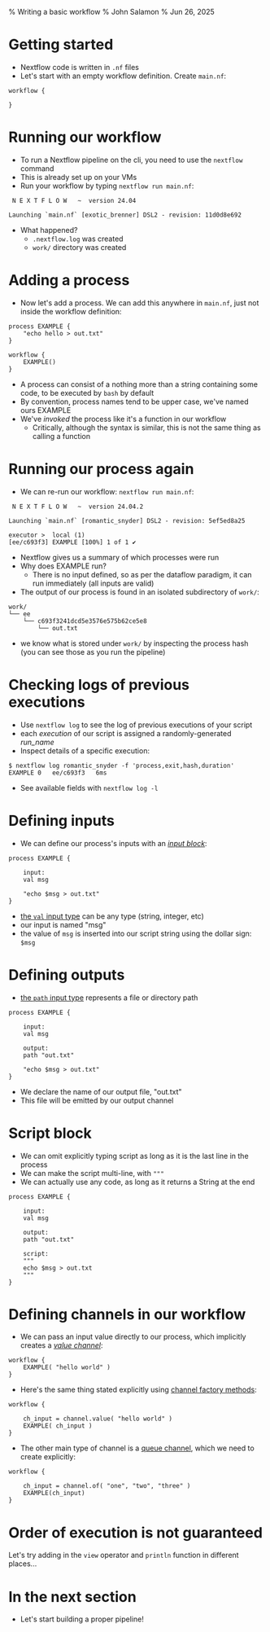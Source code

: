 % Writing a basic workflow
% John Salamon
% Jun 26, 2025

# Getting started

- Nextflow code is written in `.nf` files
- Let's start with an empty workflow definition. Create `main.nf`:

```
workflow {

}
```

# Running our workflow

- To run a Nextflow pipeline on the cli, you need to use the `nextflow` command
- This is already set up on your VMs
- Run your workflow by typing `nextflow run main.nf`:

```
 N E X T F L O W   ~  version 24.04

Launching `main.nf` [exotic_brenner] DSL2 - revision: 11d0d8e692
```

- What happened?
    - `.nextflow.log` was created
    - `work/` directory was created

# Adding a process

- Now let's add a process. We can add this anywhere in `main.nf`, just not inside the workflow definition:

```
process EXAMPLE {
    "echo hello > out.txt"
}

workflow {
    EXAMPLE()
}
```

- A process can consist of a nothing more than a string containing some code, to be executed by `bash` by default
- By convention, process names tend to be upper case, we've named ours EXAMPLE
- We've *invoked* the process like it's a function in our workflow
    - Critically, although the syntax is similar, this is not the same thing as calling a function 


# Running our process again

- We can re-run our workflow: `nextflow run main.nf`:

```
 N E X T F L O W   ~  version 24.04.2

Launching `main.nf` [romantic_snyder] DSL2 - revision: 5ef5ed8a25

executor >  local (1)
[ee/c693f3] EXAMPLE [100%] 1 of 1 ✔
```

- Nextflow gives us a summary of which processes were run
- Why does EXAMPLE run?
    - There is no input defined, so as per the dataflow paradigm, it can run immediately (all inputs are valid)
- The output of our process is found in an isolated subdirectory of `work/`:

```
work/
└── ee
    └── c693f3241dcd5e3576e575b62ce5e8
        └── out.txt
```

- we know what is stored under `work/` by inspecting the process hash (you can see those as you run the pipeline)


# Checking logs of previous executions

- Use `nextflow log` to see the log of previous executions of your script
- each *execution* of our script is assigned a randomly-generated *run_name*
- Inspect details of a specific execution:

```
$ nextflow log romantic_snyder -f 'process,exit,hash,duration'
EXAMPLE	0	ee/c693f3	6ms
```

- See available fields with `nextflow log -l`

# Defining inputs

- We can define our process's inputs with an [*input block*](https://www.nextflow.io/docs/latest/process.html#inputs):

```
process EXAMPLE {
    
    input:
    val msg

    "echo $msg > out.txt"
}
```

- [the `val` input type](https://www.nextflow.io/docs/latest/process.html#input-type-val) can be any type (string, integer, etc)
- our input is named "msg"
- the value of `msg` is inserted into our script string using the dollar sign: `$msg`


# Defining outputs

- [the `path` input type](https://www.nextflow.io/docs/latest/process.html#input-type-path) represents a file or directory path

```
process EXAMPLE {

    input:
    val msg

    output:
    path "out.txt"

    "echo $msg > out.txt"
}
```

- We declare the name of our output file, "out.txt"
- This file will be emitted by our output channel

# Script block

- We can omit explicitly typing script as long as it is the last line in the process
- We can make the script multi-line, with `"""`
- We can actually use any code, as long as it returns a String at the end

```
process EXAMPLE {

    input:
    val msg

    output:
    path "out.txt"
    
    script:
    """
    echo $msg > out.txt
    """
}
```

# Defining channels in our workflow

- We can pass an input value directly to our process, which implicitly creates a [*value channel*](https://www.nextflow.io/docs/latest/channel.html#value-channel):

```
workflow {
    EXAMPLE( "hello world" )
}
```

- Here's the same thing stated explicitly using [channel factory methods](https://www.nextflow.io/docs/latest/channel.html#channel-factories):

```
workflow {
   
    ch_input = channel.value( "hello world" ) 
    EXAMPLE( ch_input )
}
```

- The other main type of channel is a [queue channel](https://www.nextflow.io/docs/latest/channel.html#queue-channel), which we need to create explicitly:

```
workflow {
   
    ch_input = channel.of( "one", "two", "three" )
    EXAMPLE(ch_input)
}
```

# Order of execution is not guaranteed

Let's try adding in the `view` operator and `println` function in different places...

# In the next section

- Let's start building a proper pipeline!

<meta name="copyright" 
content="Basic workflow"/> 
